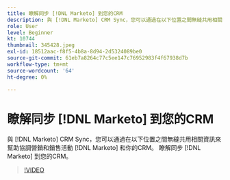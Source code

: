 ```yaml
---
title: 瞭解同步 [!DNL Marketo] 到您的CRM
description: 與 [!DNL Marketo] CRM Sync，您可以通過在以下位置之間無縫共用相關資訊來幫助協調營銷和銷售活動 [!DNL Marketo] 和你的CRM。 瞭解同步 [!DNL Marketo] 到您的CRM。
role: User
level: Beginner
kt: 10744
thumbnail: 345428.jpeg
exl-id: 18512aac-f8f5-4b8a-8d94-2d5324089be0
source-git-commit: 61eb7a8264c77c5ee147c76952983f4f67938d7b
workflow-type: tm+mt
source-wordcount: '64'
ht-degree: 0%

---
```


# 瞭解同步 [!DNL Marketo] 到您的CRM

與 [!DNL Marketo] CRM Sync，您可以通過在以下位置之間無縫共用相關資訊來幫助協調營銷和銷售活動 [!DNL Marketo] 和你的CRM。 瞭解同步 [!DNL Marketo] 到您的CRM。

>[!VIDEO](https://video.tv.adobe.com/v/345428/?quality=12&learn=on)
